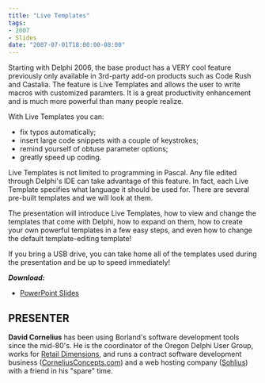 ```yaml
---
title: "Live Templates"
tags:
- 2007
- Slides
date: "2007-07-01T18:00:00-08:00"
---
```


Starting with Delphi 2006, the base product has a VERY cool feature previously only available in 3rd-party add-on products such as Code Rush and Castalia.  The feature is Live Templates and allows the user to write macros with customized paramters.  It is a great productivity enhancement and is much more powerful than many people realize.

With Live Templates you can:

- fix typos automatically;
- insert large code snippets with a couple of keystrokes;
- remind yourself of obtuse parameter options;
- greatly speed up coding.

Live Templates is not limited to programming in Pascal.  Any file edited through Delphi's IDE can take advantage of this feature.  In fact, each Live Template specifies what language it should be used for.  There are several pre-built templates and we will look at them.

The presentation will introduce Live Templates, how to view and change the templates that come with Delphi, how to expand on them, how to create your own powerful templates in a few easy steps, and even how to change the default template-editing template!

If you bring a USB drive, you can take home all of the templates used during the presentation and be up to speed immediately!

***Download:***
- [PowerPoint Slides](https://presentations.odug.org/2007-07_LiveTemplates/LiveTemplatesDelphi.ppt)


## PRESENTER ##

**David Cornelius** has been using Borland's software development tools since the mid-80's. He is the coordinator of the Oregon Delphi User Group, works for [Retail Dimensions](http://retaildimensions.com), and runs a contract software development business ([CorneliusConcepts.com](http://corneliusconcepts.com)) and a web hosting company ([Sohlius](http://sohlius.com)) with a friend in his "spare" time.
